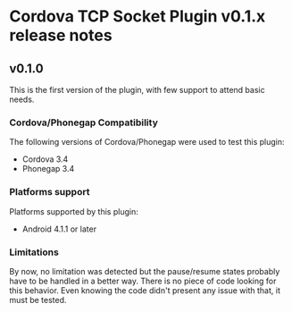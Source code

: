Cordova TCP Socket Plugin v0.1.x release notes
==============================================

## v0.1.0

This is the first version of the plugin, with few support to attend basic needs.

### Cordova/Phonegap Compatibility

The following versions of Cordova/Phonegap were used to test this plugin:

* Cordova 3.4
* Phonegap 3.4


### Platforms support

Platforms supported by this plugin:

* Android 4.1.1 or later


### Limitations

By now, no limitation was detected but the pause/resume states probably have to be handled in a better way. 
There is no piece of code looking for this behavior. Even knowing the code didn't present any issue with that, it must
be tested.
